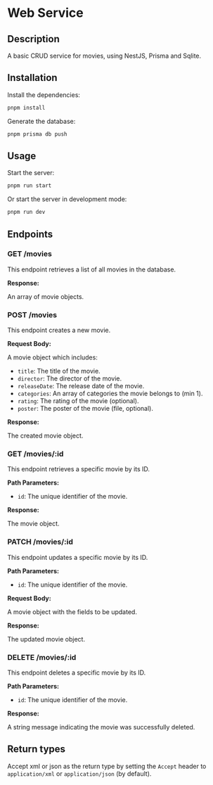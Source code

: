 # Web Service

## Description

A basic CRUD service for movies, using NestJS, Prisma and Sqlite.

## Installation

Install the dependencies:

```bash
pnpm install
```

Generate the database:

```bash
pnpm prisma db push
```

## Usage

Start the server:

```bash
pnpm run start
```

Or start the server in development mode:

```bash
pnpm run dev
```

## Endpoints

### GET /movies

This endpoint retrieves a list of all movies in the database.

**Response:**

An array of movie objects.

### POST /movies

This endpoint creates a new movie.

**Request Body:**

A movie object which includes:
- `title`: The title of the movie.
- `director`: The director of the movie.
- `releaseDate`: The release date of the movie.
- `categories`: An array of categories the movie belongs to (min 1).
- `rating`: The rating of the movie (optional).
- `poster`: The poster of the movie (file, optional).

**Response:**

The created movie object.

### GET /movies/:id

This endpoint retrieves a specific movie by its ID.

**Path Parameters:**

- `id`: The unique identifier of the movie.

**Response:**

The movie object.

### PATCH /movies/:id

This endpoint updates a specific movie by its ID.

**Path Parameters:**

- `id`: The unique identifier of the movie.

**Request Body:**

A movie object with the fields to be updated.

**Response:**

The updated movie object.

### DELETE /movies/:id

This endpoint deletes a specific movie by its ID.

**Path Parameters:**

- `id`: The unique identifier of the movie.

**Response:**

A string message indicating the movie was successfully deleted.

## Return types

Accept xml or json as the return type by setting the `Accept` header to `application/xml` or `application/json` (by default).
